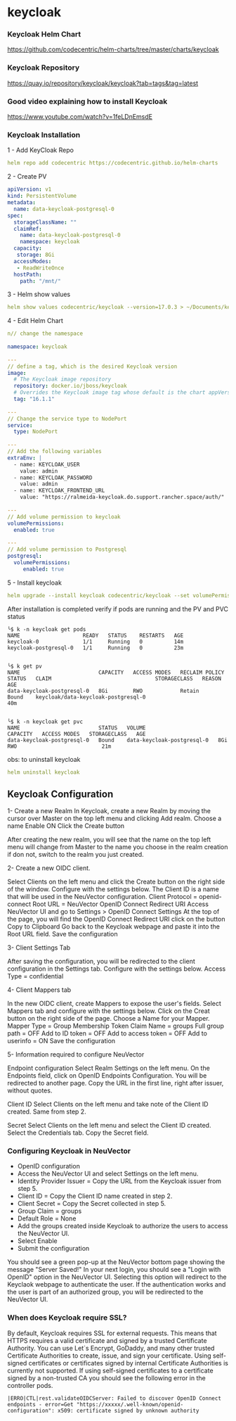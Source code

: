 # keycloak

### Keycloak Helm Chart
https://github.com/codecentric/helm-charts/tree/master/charts/keycloak

### Keycloak Repository
https://quay.io/repository/keycloak/keycloak?tab=tags&tag=latest

### Good video explaining how to install Keycloak
https://www.youtube.com/watch?v=1feLDnEmsdE


### Keycloak Installation
1 - Add KeyCloak Repo

```yaml
helm repo add codecentric https://codecentric.github.io/helm-charts
```

2 - Create PV

```yaml
apiVersion: v1
kind: PersistentVolume
metadata:
  name: data-keycloak-postgresql-0
spec:
  storageClassName: ""
  claimRef:
    name: data-keycloak-postgresql-0
    namespace: keycloak
  capacity:
   storage: 8Gi
  accessModes:
   - ReadWriteOnce
  hostPath:
    path: "/mnt/"
```

3 - Helm show values

```yaml
helm show values codecentric/keycloak --version=17.0.3 > ~/Documents/keycloak-test/codecentric.yaml
```

4 - Edit Helm Chart

```yaml
n// change the namespace
 
namespace: keycloak
 
---
// define a tag, which is the desired Keycloak version
image:
  # The Keycloak image repository
  repository: docker.io/jboss/keycloak
  # Overrides the Keycloak image tag whose default is the chart appVersion
  tag: "16.1.1"  
 
---
// Change the service type to NodePort
service:
  type: NodePort
 
---
// Add the following variables
extraEnv: |
  - name: KEYCLOAK_USER
    value: admin
  - name: KEYCLOAK_PASSWORD
    value: admin
  - name: KEYCLOAK_FRONTEND_URL
    value: "https://ralmeida-keycloak.do.support.rancher.space/auth/"
 
---
// Add volume permission to keycloak
volumePermissions:
  enabled: true
 
---
// Add volume permission to Postgresql
postgresql:
  volumePermissions:
     enabled: true
```

5 - Install keycloak

```yaml
helm upgrade --install keycloak codecentric/keycloak --set volumePermissions.enabled=true --set postgresql.volumePermissions.enabled=true --values codecentric.yaml
```
After installation is completed verify if pods are running and the PV and PVC status
```
╰$ k -n keycloak get pods
NAME                    READY   STATUS    RESTARTS   AGE
keycloak-0              1/1     Running   0          14m
keycloak-postgresql-0   1/1     Running   0          23m
 
 
╰$ k get pv             
NAME                         CAPACITY   ACCESS MODES   RECLAIM POLICY   STATUS   CLAIM                                 STORAGECLASS   REASON   AGE
data-keycloak-postgresql-0   8Gi        RWO            Retain           Bound    keycloak/data-keycloak-postgresql-0                           40m
 
 
╰$ k -n keycloak get pvc
NAME                         STATUS   VOLUME                       CAPACITY   ACCESS MODES   STORAGECLASS   AGE
data-keycloak-postgresql-0   Bound    data-keycloak-postgresql-0   8Gi        RWO                           21m
```

obs: to uninstall keycloak

```yaml
helm uninstall keycloak
```

## Keycloak Configuration

1- Create a new Realm
In Keycloak, create a new Realm by moving the cursor over Master on the top left menu and clicking Add realm.
Choose a name
Enable ON
Click the Create button

After creating the new realm, you will see that the name on the top left menu will change from Master to the name you choose in the realm creation if don not, switch to the realm you just created.

2- Create a new OIDC client. 

Select Clients on the left menu and click the Create button on the right side of the window. Configure with the settings below.
The Client ID is a name that will be used in the NeuVector configuration.
Client Protocol = openid-connect
Root URL = NeuVector OpenID Connect Redirect URI
Access NeuVector UI and go to Settings > OpenID Connect Settings
At the top of the page, you will find the OpenID Connect Redirect URI
click on the button Copy to Clipboard
Go back to the Keycloak webpage and paste it into the Root URL field.
Save the configuration

3- Client Settings Tab

After saving the configuration, you will be redirected to the client configuration in the Settings tab. Configure with the settings below.
Access Type = confidential

4- Client Mappers tab

In the new OIDC client, create Mappers to expose the user's fields. Select Mappers tab and configure with the settings below.
Click on the Creat button on the right side of the page.
Choose a Name for your Mapper.
Mapper Type = Group Membership
Token Claim Name = groups
Full group path = OFF
Add to ID token = OFF
Add to access token = OFF
Add to userinfo = ON
Save the configuration

5- Information required to configure NeuVector

Endpoint configuration
Select Realm Settings on the left menu.
On the Endpoints field, click on OpenID Endpoints Configuration. You will be redirected to another page.
Copy the URL in the first line, right after issuer, without quotes.

Client ID
Select Clients on the left menu and take note of the Client ID created. Same from step 2.

Secret
Select Clients on the left menu and select the Client ID created.
Select the Credentials tab.
Copy the Secret field.

### Configuring Keycloak in NeuVector

+ OpenID configuration
+ Access the NeuVector UI and select Settings on the left menu.
+ Identity Provider Issuer = Copy the URL from the Keycloak issuer from step 5.
+ Client ID = Copy the Client ID name created in step 2.
+ Client Secret = Copy the Secret collected in step 5.
+ Group Claim = groups
+ Default Role = None
+ Add the groups created inside Keycloak to authorize the users to access the NeuVector UI.
+ Select Enable
+ Submit the configuration

You should see a green pop-up at the NeuVector bottom page showing the message "Server Saved!"
In your next login, you should see a "Login with OpenID" option in the NeuVector UI. Selecting this option will redirect to the Keyclaok webpage to authenticate the user. If the authentication works and the user is part of an authorized group, you will be redirected to the NeuVector UI.

### When does Keycloak require SSL?
By default, Keycloak requires SSL for external requests. This means that HTTPS requires a valid certificate and signed by a trusted Certificate Authority.
You can use Let`s Encrypt, GoDaddy, and many other trusted Certificate Authorities to create, issue, and sign your certificate. Using self-signed certificates or certificates signed by internal Certificate Authorities is currently not supported.
If using self-signed certificates to a certificate signed by a non-trusted CA you should see the following error in the controller pods.

```
|ERRO|CTL|rest.validateOIDCServer: Failed to discover OpenID Connect endpoints - error=Get "https://xxxxx/.well-known/openid-configuration": x509: certificate signed by unknown authority
```
